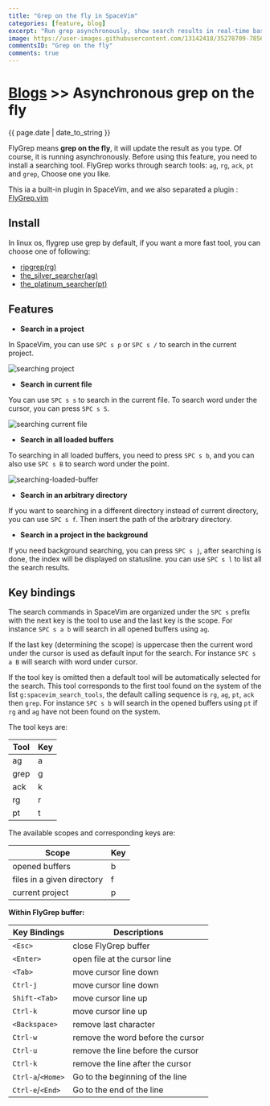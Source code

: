 ```yaml
---
title: "Grep on the fly in SpaceVim"
categories: [feature, blog]
excerpt: "Run grep asynchronously, show search results in real-time based on user input, support searching the entire project, searching loaded files or only searching current file"
image: https://user-images.githubusercontent.com/13142418/35278709-7856ed62-0010-11e8-8b1e-e6cc6374b0dc.gif
commentsID: "Grep on the fly"
comments: true
---
```


# [Blogs](../blog/) >> Asynchronous grep on the fly

{{ page.date | date_to_string }}

FlyGrep means **grep on the fly**, it will update the result as you type. Of course, it is running
asynchronously. Before using this feature, you need to install a searching tool. FlyGrep works
through search tools: `ag`, `rg`, `ack`, `pt` and `grep`, Choose one you like.

This ia a built-in plugin in SpaceVim, and we also separated a plugin : [FlyGrep.vim](https://github.com/wsdjeg/FlyGrep.vim)

## Install

In linux os, flygrep use grep by default, if you want a more fast tool, you can choose one of following:

- [ripgrep(rg)](https://github.com/BurntSushi/ripgrep)
- [the_silver_searcher(ag)](https://github.com/ggreer/the_silver_searcher)
- [the_platinum_searcher(pt)](https://github.com/monochromegane/the_platinum_searcher)

## Features

- **Search in a project**

In SpaceVim, you can use `SPC s p` or `SPC s /` to search in the current project.

![searching project](https://user-images.githubusercontent.com/13142418/35278709-7856ed62-0010-11e8-8b1e-e6cc6374b0dc.gif)

- **Search in current file**

You can use `SPC s s` to search in the current file. To search word under the cursor, you can press `SPC s S`.

![searching current file](https://user-images.githubusercontent.com/13142418/35278847-e0032796-0010-11e8-911b-2ee8fd81aed2.gif)

- **Search in all loaded buffers**

To searching in all loaded buffers, you need to press `SPC s b`, and you can also use `SPC s B` to search word under the point.

![searching-loaded-buffer](https://user-images.githubusercontent.com/13142418/35278996-518b8a34-0011-11e8-9a7a-613668398ee2.gif)

- **Search in an arbitrary directory**

If you want to searching in a different directory instead of current directory, you can
use `SPC s f`. Then insert the path of the arbitrary directory.

- **Search in a project in the background**

If you need background searching, you can press `SPC s j`, after searching is done, the index will be displayed on statusline. you can use `SPC s l` to list all the search results.

## Key bindings

The search commands in SpaceVim are organized under the `SPC s` prefix with the next key is the tool to use and the last key is the scope. For instance `SPC s a b` will search in all opened buffers using `ag`.

If the last key (determining the scope) is uppercase then the current word under the cursor is used as default input for the search. For instance `SPC s a B` will search with word under cursor.

If the tool key is omitted then a default tool will be automatically selected for the search. This tool corresponds to the first tool found on the system of the list `g:spacevim_search_tools`, the default calling sequence is `rg`, `ag`, `pt`, `ack` then `grep`. For instance `SPC s b` will search in the opened buffers using `pt` if `rg` and `ag` have not been found on the system.

The tool keys are:

| Tool | Key |
| ---- | --- |
| ag   | a   |
| grep | g   |
| ack  | k   |
| rg   | r   |
| pt   | t   |

The available scopes and corresponding keys are:

| Scope                      | Key |
| -------------------------- | --- |
| opened buffers             | b   |
| files in a given directory | f   |
| current project            | p   |

**Within FlyGrep buffer:**

| Key Bindings      | Descriptions                      |
| ----------------- | --------------------------------- |
| `<Esc>`           | close FlyGrep buffer              |
| `<Enter>`         | open file at the cursor line      |
| `<Tab>`           | move cursor line down             |
| `Ctrl-j`          | move cursor line down             |
| `Shift-<Tab>`     | move cursor line up               |
| `Ctrl-k`          | move cursor line up               |
| `<Backspace>`     | remove last character             |
| `Ctrl-w`          | remove the word before the cursor |
| `Ctrl-u`          | remove the line before the cursor |
| `Ctrl-k`          | remove the line after the cursor  |
| `Ctrl-a`/`<Home>` | Go to the beginning of the line   |
| `Ctrl-e`/`<End>`  | Go to the end of the line         |
